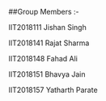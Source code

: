 
##Group Members :-

IIT2018111   Jishan Singh

IIT2018141   Rajat Sharma

IIT2018148   Fahad Ali

IIT2018151   Bhavya Jain

IIT2018157   Yatharth Parate


